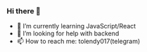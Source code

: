 ### Hi there 👋
- 🌱 I’m currently learning JavaScript/React
- 🤔 I’m looking for help with backend
- 📫 How to reach me: tolendy017(telegram)
